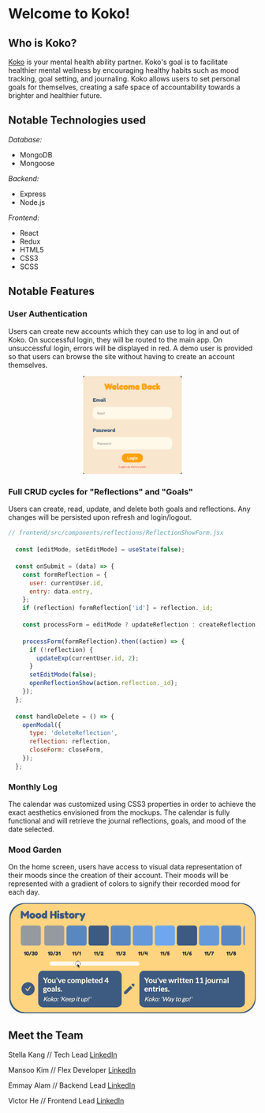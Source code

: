 # Welcome to Koko!

## Who is Koko?

[Koko](https://koko-the-cat.herokuapp.com/#/) is your mental health ability partner. Koko's goal is to facilitate healthier mental wellness by encouraging healthy habits such as mood tracking, goal setting, and journaling. Koko allows users to set personal goals for themselves, creating a safe space of accountability towards a brighter and healthier future.

## Notable Technologies used

_Database:_

- MongoDB
- Mongoose

_Backend:_

- Express
- Node.js

_Frontend:_

- React
- Redux
- HTML5
- CSS3
- SCSS

## Notable Features

### **User Authentication**

Users can create new accounts which they can use to log in and out of Koko. On successful login, they will be routed to the main app. On unsuccessful login, errors will be displayed in red. A demo user is provided so that users can browse the site without having to create an account themselves.

<div align="center">
  <img src="./frontend/src/assets/koko-user-auth.png" alt="Unsucessful login" width="200" />
</div>

### **Full CRUD cycles for "Reflections" and "Goals"**

Users can create, read, update, and delete both goals and reflections. Any changes will be persisted upon refresh and login/logout.

```js
// frontend/src/components/reflections/ReflectionShowForm.jsx

  const [editMode, setEditMode] = useState(false);

  const onSubmit = (data) => {
    const formReflection = {
      user: currentUser.id,
      entry: data.entry,
    };
    if (reflection) formReflection['id'] = reflection._id;

    const processForm = editMode ? updateReflection : createReflection;

    processForm(formReflection).then((action) => {
      if (!reflection) {
        updateExp(currentUser.id, 2);
      }
      setEditMode(false);
      openReflectionShow(action.reflection._id);
    });
  };

  const handleDelete = () => {
    openModal({
      type: 'deleteReflection',
      reflection: reflection,
      closeForm: closeForm,
    });
  };
```

### **Monthly Log**

The calendar was customized using CSS3 properties in order to achieve the exact aesthetics envisioned from the mockups. The calendar is fully functional and will retrieve the journal reflections, goals, and mood of the date selected.

### **Mood Garden**

On the home screen, users have access to visual data representation of their moods since the creation of their account. Their moods will be represented with a gradient of colors to signify their recorded mood for each day.

<div align="center">
  <img src="./frontend/src/assets/koko-mood.gif" style="border-radius: 30px;" width="500" />
</div>

## Meet the Team

Stella Kang // Tech Lead
[LinkedIn](https://www.linkedin.com/in/stella-kang-33302b127/)

Mansoo Kim // Flex Developer
[LinkedIn](https://www.linkedin.com/in/mansoo-kim/)

Emmay Alam // Backend Lead
[LinkedIn](https://www.linkedin.com/in/emmay-alam/)

Victor He // Frontend Lead
[LinkedIn](https://www.linkedin.com/in/victor-he/)
